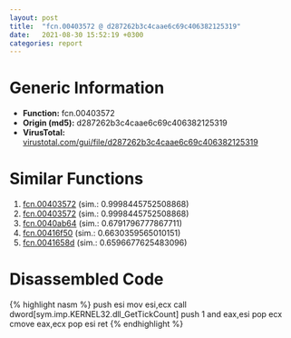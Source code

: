 ```yaml
---
layout: post
title:  "fcn.00403572 @ d287262b3c4caae6c69c406382125319"
date:   2021-08-30 15:52:19 +0300
categories: report
---
```


# Generic Information
- **Function:** fcn.00403572
- **Origin (md5):** d287262b3c4caae6c69c406382125319
- **VirusTotal:** [virustotal.com/gui/file/d287262b3c4caae6c69c406382125319][virustotal_ref]



# Similar Functions

1. [fcn.00403572][similar_1_ref] (sim.: 0.9998445752508868)
2. [fcn.00403572][similar_2_ref] (sim.: 0.9998445752508868)
3. [fcn.0040ab64][similar_3_ref] (sim.: 0.6791796777867711)
4. [fcn.00416f50][similar_4_ref] (sim.: 0.6630359565010151)
5. [fcn.0041658d][similar_5_ref] (sim.: 0.6596677625483096)


# Disassembled Code

{% highlight nasm %}
push esi
mov esi,ecx
call dword[sym.imp.KERNEL32.dll_GetTickCount]
push 1
and eax,esi
pop ecx
cmove eax,ecx
pop esi
ret 
{% endhighlight %}


[similar_1_ref]: /report/fcn.00403572@3a783d6a0e3505903843983e413a529e
[similar_2_ref]: /report/fcn.00403572@57989f43bf24a9272122210a17558c3d
[similar_3_ref]: /report/fcn.0040ab64@4c2db4ba96e80258daff665d7d7a016a
[similar_4_ref]: /report/fcn.00416f50@623952564c193310b2e5c9b0fe299d07
[similar_5_ref]: /report/fcn.0041658d@4c8869bb42f854640703b6ddda29ee38
[virustotal_ref]: https://www.virustotal.com/gui/file/d287262b3c4caae6c69c406382125319